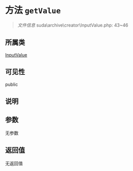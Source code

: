 # 方法 `getValue`

> *文件信息* suda\archive\creator\InputValue.php: 43~46

## 所属类 

[InputValue](../InputValue.md)

## 可见性

public

## 说明



## 参数


无参数


## 返回值

无返回值
